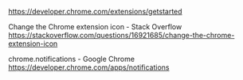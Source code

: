  https://developer.chrome.com/extensions/getstarted

Change the Chrome extension icon - Stack Overflow https://stackoverflow.com/questions/16921685/change-the-chrome-extension-icon

chrome.notifications - Google Chrome https://developer.chrome.com/apps/notifications

